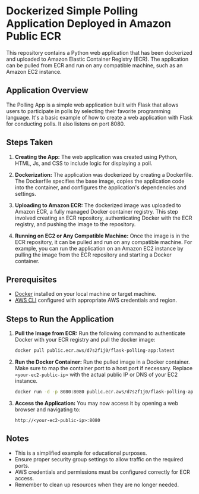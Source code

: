 # Dockerized Simple Polling Application Deployed in Amazon Public ECR

This repository contains a Python web application that has been dockerized and uploaded to Amazon Elastic Container Registry (ECR). The application can be pulled from ECR and run on any compatible machine, such as an Amazon EC2 instance.

## Application Overview

The Polling App is a simple web application built with Flask that allows users to participate in polls by selecting their favorite programming language. It's a basic example of how to create a web application with Flask for conducting polls. It also listens on port 8080.

## Steps Taken

1. **Creating the App:**
   The web application was created using Python, HTML, Js, and CSS to include logic for displaying a poll.

2. **Dockerization:**
   The application was dockerized by creating a Dockerfile. The Dockerfile specifies the base image, copies the application code into the container, and configures the application's dependencies and settings.

3. **Uploading to Amazon ECR:**
   The dockerized image was uploaded to Amazon ECR, a fully managed Docker container registry. This step involved creating an ECR repository, authenticating Docker with the ECR registry, and pushing the image to the repository.

4. **Running on EC2 or Any Compatible Machine:**
   Once the image is in the ECR repository, it can be pulled and run on any compatible machine. For example, you can run the application on an Amazon EC2 instance by pulling the image from the ECR repository and starting a Docker container.

## Prerequisites

- [Docker](https://www.docker.com/get-started) installed on your local machine or target machine.
- [AWS CLI](https://aws.amazon.com/cli/) configured with appropriate AWS credentials and region.

## Steps to Run the Application

1. **Pull the Image from ECR:**
   Run the following command to authenticate Docker with your ECR registry and pull the docker image:

   ```bash
   docker pull public.ecr.aws/d7s2f1j0/flask-polling-app:latest
   ```

2. **Run the Docker Container:**
   Run the pulled image in a Docker container. Make sure to map the container port to a host port if necessary. Replace `<your-ec2-public-ip>` with the actual public IP or DNS of your EC2 instance.

   ```bash
   docker run -d -p 8080:8080 public.ecr.aws/d7s2f1j0/flask-polling-app:latest
   ```

3. **Access the Application:**
   You may now access it by opening a web browser and navigating to:

   ```
   http://<your-ec2-public-ip>:8080
   ```

## Notes

- This is a simplified example for educational purposes.
- Ensure proper security group settings to allow traffic on the required ports.
- AWS credentials and permissions must be configured correctly for ECR access.
- Remember to clean up resources when they are no longer needed.
